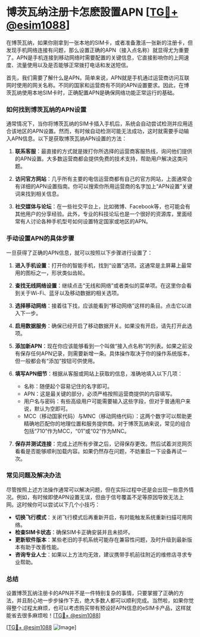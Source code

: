 # 博茨瓦纳注册卡怎麽設置APN [[TG💪+ @esim1088](https://t.me/s/esim1088)]

在博茨瓦纳，如果你刚拿到一张本地的SIM卡，或者准备激活一张新的注册卡，但发现手机网络连接有问题，那么设置正确的APN（接入点名称）就显得尤为重要了。APN是手机连接到移动网络时需要配置的关键信息，它直接影响你的上网速度、流量使用以及是否能够正常拨打电话和发送短信。

首先，我们需要了解什么是APN。简单来说，APN就是手机通过运营商访问互联网时使用的网关名称。不同的国家和运营商有不同的APN设置要求。因此，在博茨瓦纳使用本地SIM卡时，正确配置APN是确保网络功能正常运行的基础。

### 如何找到博茨瓦纳的APN设置

通常情况下，当你将博茨瓦纳的SIM卡插入手机后，系统会自动尝试检测并应用适合该地区的APN设置。然而，有时候自动检测可能无法成功，这时就需要手动输入APN信息。以下是获取博茨瓦纳APN设置的方法：

1. **联系客服**：最直接的方式就是拨打你所选择的运营商客服热线，询问他们提供的APN设置。大多数运营商都会提供免费的技术支持，帮助用户解决这类问题。

2. **访问官方网站**：几乎所有主要的电信运营商都有自己的官方网站，上面通常会有详细的APN设置指南。你可以搜索你所用运营商的名字加上“APN设置”关键词来找到相关信息。

3. **社交媒体与论坛**：在一些社交平台上，比如微博、Facebook等，也可能会有其他用户的分享经验。此外，专业的科技论坛也是一个很好的资源库，里面经常有人讨论各种手机型号如何设置特定国家或地区的APN。

### 手动设置APN的具体步骤

一旦获得了正确的APN信息，就可以按照以下步骤进行设置了：

1. **进入手机设置**：打开你的智能手机，找到“设置”选项。这通常是主屏幕上最常用的图标之一，形状类似齿轮。

2. **查找无线网络设置**：继续点击“无线和网络”或者类似的菜单项。在这里你会看到关于Wi-Fi、蓝牙以及移动数据的相关选项。

3. **选择移动网络**：接着往下找，应该能看到“移动网络”这样的条目。点击它以进入下一步。

4. **启用数据服务**：确保已经开启了移动数据开关。如果没有开启，请先打开此选项。

5. **添加新APN**：现在你应该能够看到一个叫做“接入点名称”的列表。如果之前没有保存任何APN记录，则需要新增一条。具体操作取决于你的操作系统版本，但一般都会有“添加”按钮可供使用。

6. **填写APN细节**：根据从客服或网站上获取的信息，准确地填入以下几项：
   - 名称：随便起个容易记住的名字即可。
   - APN：这是最关键的部分，必须严格按照运营商提供的内容填写。
   - 用户名与密码：有些高级用户可能需要输入这些字段，但对于普通用户来说，默认为空即可。
   - MCC（移动国家代码）与MNC（移动网络代码）：这两个数字可以帮助更精确地匹配你的地理位置和服务提供商。对于博茨瓦纳来说，常见的组合包括“710”作为MCC，“01”或“02”作为MNC。

7. **保存并测试连接**：完成上述所有步骤之后，记得保存更改。然后试着浏览网页看看是否能够顺利加载内容。如果仍然存在问题，不妨重启一下设备再试一次。

### 常见问题及解决办法

尽管按照上述方法操作通常可以解决问题，但在实际过程中还是会出现一些意外情况。例如，有时候即使APN设置无误，但由于信号覆盖不足等原因导致无法上网。这时候你可以尝试以下几个小技巧：

- **切换飞行模式**：关闭飞行模式后再重新开启，有时能触发系统重新扫描可用网络。
- **检查SIM卡状态**：确保SIM卡正确安装并且未损坏。
- **更新软件版本**：某些老旧的手机系统可能存在兼容性问题，及时升级到最新版本有助于改善性能。
- **咨询专业人士**：如果以上方法均无效，建议携带手机前往附近的维修店寻求专业帮助。

### 总结

设置博茨瓦纳注册卡的APN并不是一件特别复杂的事情，只要掌握了正确的方法，并且耐心地一步步操作下去，绝大多数人都可以顺利完成。当然啦，如果你觉得整个过程太麻烦，也可以考虑购买带有预设好APN信息的eSIM卡产品，这样就能省去很多麻烦啦！[[TG💪+ @esim1088](https://t.me/s/esim1088)]

[[TG💪+ @esim1088](https://t.me/s/esim1088) ![Image](https://i.postimg.cc/4NQfJmqS/Snipaste-2025-05-13-00-14-12.png)]